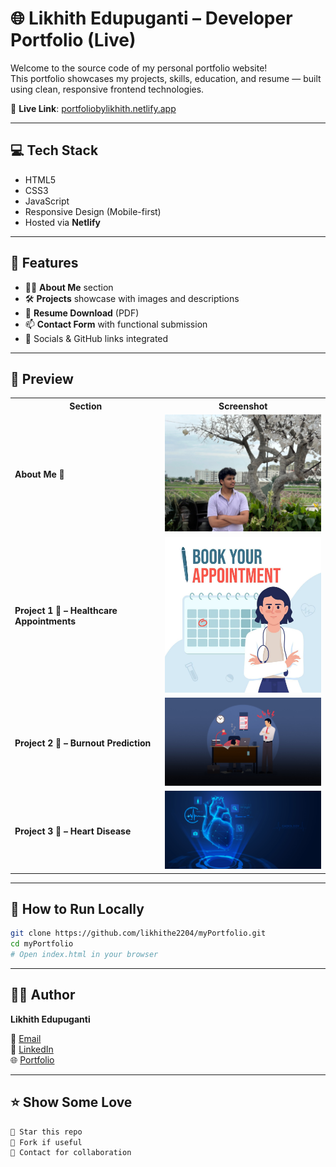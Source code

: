 # 🌐 Likhith Edupuganti – Developer Portfolio (Live)

Welcome to the source code of my personal portfolio website!  
This portfolio showcases my projects, skills, education, and resume — built using clean, responsive frontend technologies.

📍 **Live Link**: [portfoliobylikhith.netlify.app](https://portfoliobylikhith.netlify.app/)

---

## 💻 Tech Stack

- HTML5  
- CSS3  
- JavaScript  
- Responsive Design (Mobile-first)  
- Hosted via **Netlify**

---

## 🧩 Features

- 🧑‍💼 **About Me** section
- 🛠️ **Projects** showcase with images and descriptions  
- 📄 **Resume Download** (PDF)
- 📫 **Contact Form** with functional submission  
- 🔗 Socials & GitHub links integrated

---

## 📸 Preview

<div align="center">

<table>
  <tr>
    <th>Section</th>
    <th>Screenshot</th>
  </tr>
  <tr>
    <td><b>About Me 🌱</b></td>
    <td><img src="./About me.JPG" alt="About Me" width="300"/></td>
  </tr>
  <tr>
    <td><b>Project 1 🎯 – Healthcare Appointments</b></td>
    <td><img src="./HealthCareAppointSyst.jpg" alt="Healthcare App" width="300"/></td>
  </tr>
  <tr>
    <td><b>Project 2 🎯 – Burnout Prediction</b></td>
    <td><img src="./Employee-Burnout.jpg" alt="Burnout Prediction" width="300"/></td>
  </tr>
  <tr>
    <td><b>Project 3 🎯 – Heart Disease</b></td>
    <td><img src="./HeartDiseasePred.png" alt="Heart Disease" width="300"/></td>
  </tr>
</table>

</div>

---

## 🚀 How to Run Locally

```bash
git clone https://github.com/likhithe2204/myPortfolio.git
cd myPortfolio
# Open index.html in your browser
```

---

## 👨‍💻 Author

**Likhith Edupuganti**

📧 [Email](mailto:likhith_edupuganti@srmap.edu.in)  
🔗 [LinkedIn](https://www.linkedin.com/in/likhithedupuganti)  
🌐 [Portfolio](https://portfoliobylikhith.netlify.app/)

---

## ⭐ Show Some Love

```bash
🌟 Star this repo
🍴 Fork if useful
📩 Contact for collaboration
